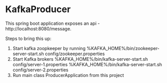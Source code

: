 # KafkaProducer


This spring boot application exposes an api - http://localhost:8080/message.

Steps to bring this up:
1) Start kafka zoopkeeper by running %KAFKA_HOME%/bin/zookeeper-server-start.sh config/zookeeper.properties
2) Start Kafka brokers
    %KAFKA_HOME%/bin/kafka-server-start.sh config/server-1.properties
    %KAFKA_HOME%/bin/kafka-server-start.sh config/server-2.properties
3) Run main class ProducerApplication from this project


